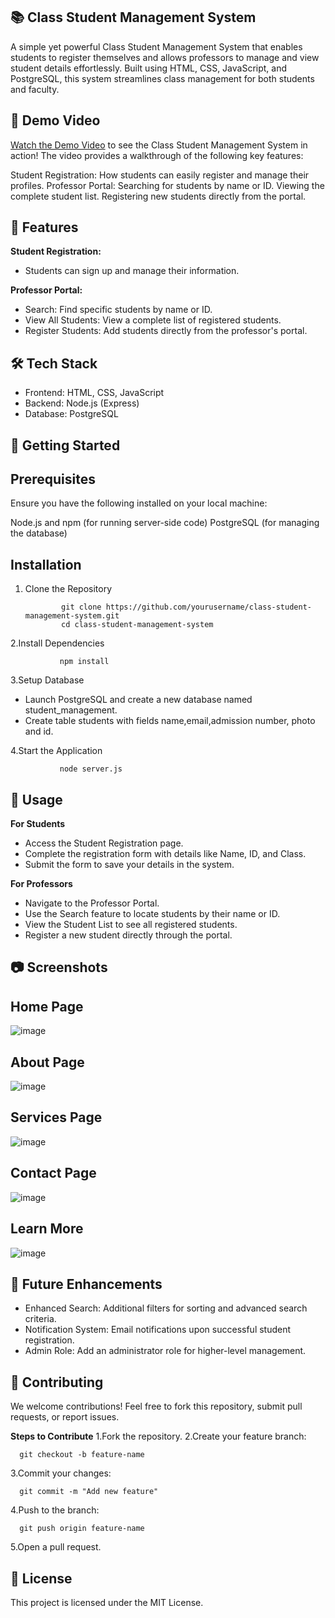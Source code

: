 ## 📚 Class Student Management System
A simple yet powerful Class Student Management System that enables students to register themselves and allows professors to manage and view student details effortlessly. Built using HTML, CSS, JavaScript, and PostgreSQL, this system streamlines class management for both students and faculty.


## 🎥 Demo Video
[Watch the Demo Video](https://drive.google.com/file/d/1p4YWZHXSieqiuV9MJaF17kn7Y4Sdrw5k/view?usp=sharing) to see the Class Student Management System in action!
The video provides a walkthrough of the following key features:


Student Registration: How students can easily register and manage their profiles.
Professor Portal:
Searching for students by name or ID.
Viewing the complete student list.
Registering new students directly from the portal.

## 🎯 Features
**Student Registration:**
- Students can sign up and manage their information.

**Professor Portal:**
- Search: Find specific students by name or ID.
- View All Students: View a complete list of registered students.
- Register Students: Add students directly from the professor's portal.


## 🛠️ Tech Stack
- Frontend: HTML, CSS, JavaScript
- Backend: Node.js (Express)
- Database: PostgreSQL


## 🚀 Getting Started
## **Prerequisites**
Ensure you have the following installed on your local machine:

Node.js and npm (for running server-side code)
PostgreSQL (for managing the database)

## **Installation**

1. Clone the Repository
   
               git clone https://github.com/yourusername/class-student-management-system.git
               cd class-student-management-system
2.Install Dependencies

               npm install  

3.Setup Database
   - Launch PostgreSQL and create a new database named student_management.
   - Create table students with fields name,email,admission number, photo and id.

4.Start the Application

               node server.js  
## 📖 Usage

**For Students**
- Access the Student Registration page.
- Complete the registration form with details like Name, ID, and Class.
- Submit the form to save your details in the system.
  
**For Professors**
- Navigate to the Professor Portal.
- Use the Search feature to locate students by their name or ID.
- View the Student List to see all registered students.
- Register a new student directly through the portal.

## 📷 Screenshots

## **Home Page**
![image](https://github.com/user-attachments/assets/68c1bf47-cfee-4cce-a5ac-7e6a3e0c8665)

## **About Page**
![image](https://github.com/user-attachments/assets/4dc272ae-2993-417c-9aba-676b6b15f2d9)

## **Services Page**
![image](https://github.com/user-attachments/assets/78d875c0-7e3a-4c15-bec7-31771055c12e)

## **Contact Page**
![image](https://github.com/user-attachments/assets/02b67f8b-cff5-4d4e-a68b-0dd42db85bd1)

## **Learn More**
![image](https://github.com/user-attachments/assets/e1a1170a-1cbb-4e01-8174-7e75d15c02c2)


## 🌱 Future Enhancements
- Enhanced Search: Additional filters for sorting and advanced search criteria.
- Notification System: Email notifications upon successful student registration.
- Admin Role: Add an administrator role for higher-level management.

## 🤝 Contributing
We welcome contributions! Feel free to fork this repository, submit pull requests, or report issues.

**Steps to Contribute**
1.Fork the repository.
2.Create your feature branch:

      git checkout -b feature-name
3.Commit your changes:

      git commit -m "Add new feature"
4.Push to the branch:

      git push origin feature-name
5.Open a pull request.

## 📝 License
This project is licensed under the MIT License.








